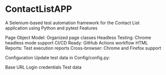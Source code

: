 # ContactListAPP



A Selenium-based test automation framework for the Contact List application 
using Python and pytest
Features

Page Object Model: Organized page classes
Headless Testing: Chrome headless mode support
CI/CD Ready: GitHub Actions workflow
HTML Reports: Test execution reports
Cross-browser: Chrome and Firefox support

 
Configuration
Update test data in Config/config.py:

Base URL
Login credentials
Test data


